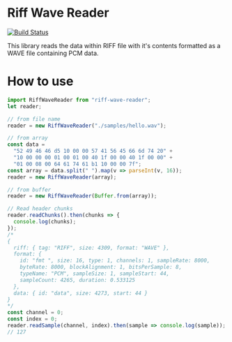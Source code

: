 # Riff Wave Reader

[![Build Status](https://travis-ci.org/lewismoten/riff-wave-reader.svg?branch=master)](https://travis-ci.org/lewismoten/riff-wave-reader)

This library reads the data within RIFF file with it's contents formatted as a WAVE file containing PCM data.

# How to use

```javascript
import RiffWaveReader from "riff-wave-reader";
let reader;

// from file name
reader = new RiffWaveReader("./samples/hello.wav");

// from array
const data =
  "52 49 46 46 d5 10 00 00 57 41 56 45 66 6d 74 20" +
  "10 00 00 00 01 00 01 00 40 1f 00 00 40 1f 00 00" +
  "01 00 08 00 64 61 74 61 b1 10 00 00 7f";
const array = data.split(" ").map(v => parseInt(v, 16));
reader = new RiffWaveReader(array);

// from buffer
reader = new RiffWaveReader(Buffer.from(array));

// Read header chunks
reader.readChunks().then(chunks => {
  console.log(chunks);
});
/*
{
  riff: { tag: "RIFF", size: 4309, format: "WAVE" },
  format: {
    id: "fmt ", size: 16, type: 1, channels: 1, sampleRate: 8000,
    byteRate: 8000, blockAlignment: 1, bitsPerSample: 8,
    typeName: "PCM", sampleSize: 1, sampleStart: 44,
    sampleCount: 4265, duration: 0.533125
  },
  data: { id: "data", size: 4273, start: 44 }
}
*/
const channel = 0;
const index = 0;
reader.readSample(channel, index).then(sample => console.log(sample));
// 127
```
